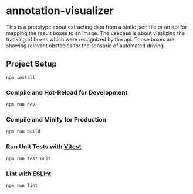 # annotation-visualizer

This is a prototype about extracting data from a static json file or an api for mapping the result boxes to an image.
The usecase is about visalizing the tracking of boxes which were recognized by the api.
Those boxes are showing relevant obstacles for the sensoric of automated driving.

## Project Setup

```sh
npm install
```

### Compile and Hot-Reload for Development

```sh
npm run dev
```

### Compile and Minify for Production

```sh
npm run build
```

### Run Unit Tests with [Vitest](https://vitest.dev/)

```sh
npm run test:unit
```

### Lint with [ESLint](https://eslint.org/)

```sh
npm run lint
```
